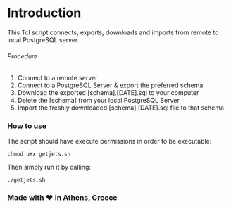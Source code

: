 # Introduction
This Tcl script connects, exports, downloads and imports from remote to local PostgreSQL server.

###### Procedure
1. Connect to a remote server
2. Connect to a PostgreSQL Server & export the preferred schema
3. Download the exported [schema].[DATE].sql to your computer
4. Delete the [schema] from your local PostgreSQL Server
5. Import the freshly downloaded [schema].[DATE].sql file to that schema


### How to use
The script should have execute permissions in order to be executable:
```
chmod u+x getjets.sh
```
Then simply run it by calling:
```
./getjets.sh
```

### Made with ❤ in Athens, Greece
